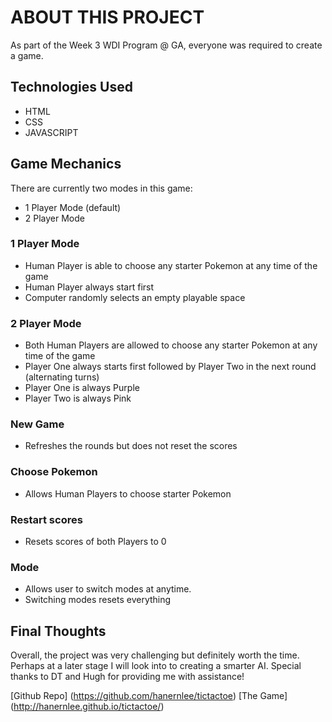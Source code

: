 # ABOUT THIS PROJECT

As part of the Week 3 WDI Program @ GA, everyone was required to create a game.

## Technologies Used
- HTML
- CSS
- JAVASCRIPT

## Game Mechanics

There are currently two modes in this game:
- 1 Player Mode (default)
- 2 Player Mode

### 1 Player Mode
- Human Player is able to choose any starter Pokemon at any time of the game
- Human Player always start first
- Computer randomly selects an empty playable space

### 2 Player Mode
- Both Human Players are allowed to choose any starter Pokemon at any time of the game
- Player One always starts first followed by Player Two in the next round (alternating turns)
- Player One is always Purple
- Player Two is always Pink

### New Game
- Refreshes the rounds but does not reset the scores

### Choose Pokemon
- Allows Human Players to choose starter Pokemon

### Restart scores
- Resets scores of both Players to 0

### Mode
- Allows user to switch modes at anytime.
- Switching modes resets everything


## Final Thoughts
Overall, the project was very challenging but definitely worth the time. Perhaps at a later stage I will look into to creating a smarter AI. Special thanks to DT and Hugh for providing me with assistance!

[Github Repo] (https://github.com/hanernlee/tictactoe)
[The Game] (http://hanernlee.github.io/tictactoe/)
